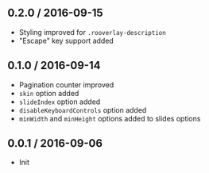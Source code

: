 ## 0.2.0 / 2016-09-15

- Styling improved for `.rooverlay-description`
- "Escape" key support added

## 0.1.0 / 2016-09-14

- Pagination counter improved
- `skin` option added
- `slideIndex` option added
- `disableKeyboardControls` option added
- `minWidth` and `minHeight` options added to slides options

## 0.0.1 / 2016-09-06

- Init
